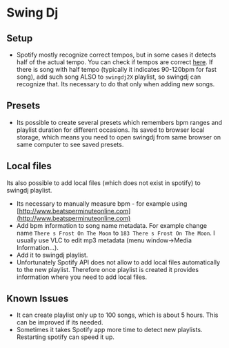 # Swing Dj

## Setup

- Spotify mostly recognize correct tempos, but in some cases it detects half of the actual tempo. You can check if tempos are correct [here](http://sortyourmusic.playlistmachinery.com). If there is song with half tempo (typically it indicates 90-120bpm for fast song), add such song ALSO to `swingdj2X` playlist, so swingdj can recognize that. Its necessary to do that only when adding new songs.

## Presets

- Its possible to create several presets which remembers bpm ranges and playlist duration for different occasions. Its saved to browser local storage, which means you need to open swingdj from same browser on same computer to see saved presets.

## Local files

Its also possible to add local files (which does not exist in spotify) to swingdj playlist.

- Its necessary to manually measure bpm - for example using [http://www.beatsperminuteonline.com](http://www.beatsperminuteonline.com)
- Add bpm information to song name metadata. For example change name `There s Frost On The Moon` to `183 There s Frost On The Moon`. I usually use VLC to edit mp3 metadata (menu window->Media Information...).
- Add it to swingdj playlist.
- Unfortunately Spotify API does not allow to add local files automatically to the new playlist. Therefore once playlist is created it provides information where you need to add local files.

## Known Issues

- It can create playlist only up to 100 songs, which is about 5 hours. This can be improved if its needed.
- Sometimes it takes Spotify app more time to detect new playlists. Restarting spotify can speed it up.
